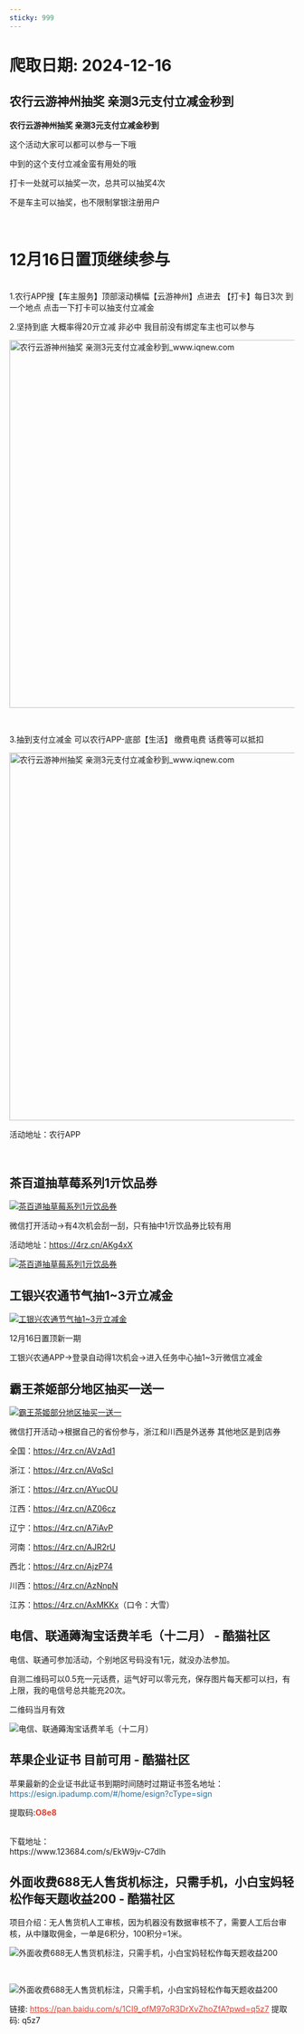 ```yaml
---
sticky: 999
---
```

# 爬取日期: 2024-12-16
## 农行云游神州抽奖 亲测3元支付立减金秒到

<p><strong>农行云游神州抽奖 亲测3元支付立减金秒到</strong></p>
<p>这个活动大家可以都可以参与一下哦</p>
<p>中到的这个支付立减金蛮有用处的哦</p>
<p>打卡一处就可以抽奖一次，总共可以抽奖4次</p>
<p>不是车主可以抽奖，也不限制掌银注册用户</p>
<p>&nbsp;</p>
<h1>12月16日置顶继续参与</h1>
<p><br>1.农行APP搜【车主服务】顶部滚动横幅【云游神州】点进去 【打卡】每日3次 到一个地点 点击一下打卡可以抽支付立减金</p>
<p>2.坚持到底 大概率得20亓立减 非必中 我目前没有绑定车主也可以参与&nbsp;</p>
<p><img alt="农行云游神州抽奖 亲测3元支付立减金秒到_www.iqnew.com" src="https://image.smallfawn.work/?url=https://img.iqnew.com/d/file/p/2024/08/22/361b440380e095e78e1dbe4ff1727f23.jpg" style="width: 650px; *//* height: 715px;" referrerpolicy="no-referrer"></p>
<p>&nbsp;</p>
<p>3.抽到支付立减金 可以农行APP-底部【生活】 缴费电费 话费等可以抵扣</p>
<p><img alt="农行云游神州抽奖 亲测3元支付立减金秒到_www.iqnew.com" src="https://image.smallfawn.work/?url=https://img.iqnew.com/d/file/p/2024/08/22/f0ba796b150c368b13340920de8edc01.jpg" style="width: 650px; *//* height: 715px;" referrerpolicy="no-referrer"></p>
<p>活动地址：农行APP</p><br>
                    
                    
                

## 茶百道抽草莓系列1亓饮品券
<p>
    <a rel="nofollow" target="_blank" href="https://www.qqhjy6.xyz/caiji/data/images/2024-12-12/65e57b006eeb66fc194424bb60e131dd.jpg"><img src="https://image.smallfawn.work/?url=https://www.qqhjy6.xyz/caiji/data/images/2024-12-12/65e57b006eeb66fc194424bb60e131dd.jpg" title="茶百道抽草莓系列1亓饮品券 " alt="茶百道抽草莓系列1亓饮品券 " referrerpolicy="no-referrer"></a> 
</p>
<p>
    微信打开活动-&gt;有4次机会刮一刮，只有抽中1亓饮品券比较有用
</p>
<p>
    活动地址：<a rel="nofollow" target="_blank" href="https://4rz.cn/AKg4xX">https://4rz.cn/AKg4xX</a> 
</p>
<p>
    <a rel="nofollow" target="_blank" href="https://www.qqhjy6.xyz/caiji/data/images/2024-12-12/95ef3aa71f1e0cac8b8a286c448cc9a9.jpg"><img src="https://image.smallfawn.work/?url=https://www.qqhjy6.xyz/caiji/data/images/2024-12-12/95ef3aa71f1e0cac8b8a286c448cc9a9.jpg" title="茶百道抽草莓系列1亓饮品券 " alt="茶百道抽草莓系列1亓饮品券 " referrerpolicy="no-referrer"></a> 
</p>

## 工银兴农通节气抽1~3亓立减金
<p>
    <a rel="nofollow" target="_blank" href="https://www.qqhjy6.xyz/caiji/data/images/2024-12-07/5c98bb59d258ed14bac966091c84528a.jpg"><img src="https://image.smallfawn.work/?url=https://www.qqhjy6.xyz/caiji/data/images/2024-12-07/5c98bb59d258ed14bac966091c84528a.jpg" title="工银兴农通节气抽1~3亓立减金 " alt="工银兴农通节气抽1~3亓立减金 " referrerpolicy="no-referrer"></a> 
</p>
<p>12月16日置顶新一期</p>
<p>
    工银兴农通APP-&gt;登录自动得1次机会-&gt;进入任务中心抽1~3亓微信立减金
</p>

## 霸王茶姬部分地区抽买一送一
<p>
    <a rel="nofollow" target="_blank" href="https://www.qqhjy6.xyz/caiji/data/images/2024-12-07/ddd4c6766aee54d2858485e8fa41740c.jpg"><img src="https://image.smallfawn.work/?url=https://www.qqhjy6.xyz/caiji/data/images/2024-12-07/ddd4c6766aee54d2858485e8fa41740c.jpg" title="霸王茶姬部分地区抽买一送一 " alt="霸王茶姬部分地区抽买一送一 " referrerpolicy="no-referrer"></a> 
</p>
<p>
    微信打开活动-&gt;根据自己的省份参与，浙江和川西是外送券 其他地区是到店券
</p>
<p>
    全国：<a rel="nofollow" target="_blank" href="https://4rz.cn/AVzAd1">https://4rz.cn/AVzAd1</a>
</p>
<p>
    浙江：<a rel="nofollow" target="_blank" href="https://4rz.cn/AVqScI">https://4rz.cn/AVqScI</a>
</p>
<p>
    浙江：<a rel="nofollow" target="_blank" href="https://4rz.cn/AYucOU">https://4rz.cn/AYucOU</a>
</p>
<p>
    江西：<a rel="nofollow" target="_blank" href="https://4rz.cn/AZ06cz">https://4rz.cn/AZ06cz</a>
</p>
<p>
    辽宁：<a rel="nofollow" target="_blank" href="https://4rz.cn/A7iAvP">https://4rz.cn/A7iAvP</a>
</p>
<p>
    河南：<a rel="nofollow" target="_blank" href="https://4rz.cn/AJR2rU">https://4rz.cn/AJR2rU</a>
</p>
<p>
    西北：<a rel="nofollow" target="_blank" href="https://4rz.cn/AjzP74">https://4rz.cn/AjzP74</a>
</p>
<p>
    川西：<a rel="nofollow" target="_blank" href="https://4rz.cn/AzNnpN">https://4rz.cn/AzNnpN</a>
</p>
<p>
    江苏：<a rel="nofollow" target="_blank" href="https://4rz.cn/AxMKKx">https://4rz.cn/AxMKKx</a>（口令：大雪）
</p>

## 电信、联通薅淘宝话费羊毛（十二月） - 酷猫社区
<p>电信、联通可参加活动，个别地区号码没有1元，就没办法参加。</p> 
<p>自测二维码可以0.5充一元话费，运气好可以零元充，保存图片每天都可以扫，有上限，我的电信号总共能充20次。</p> 
<p>二维码当月有效</p> 
<p></p><div class="el-image"><img src="https://image.smallfawn.work/?url=https://static.xkwo.com/xiaok/4eecf83e8b5d45228be72e119e2de74e.jpg" alt="电信、联通薅淘宝话费羊毛（十二月）" class="el-image__inner el-image__preview" referrerpolicy="no-referrer"></div><p></p>

## 苹果企业证书 目前可用 - 酷猫社区
<p>苹果最新的企业证书此证书到期时间随时过期证书签名地址：<span style="color: #236fa1;">https://esign.ipadump.com/#/home/esign?cType=sign</span></p> 
<p>提取码:<span style="color: #e03e2d;"><strong>O8e8</strong></span></p> 
<br> 下载地址： 
<br>https://www.123684.com/s/EkW9jv-C7dlh

## 外面收费688无人售货机标注，只需手机，小白宝妈轻松作每天题收益200 - 酷猫社区
<p>项目介绍：无人售货机人工审核，因为机器没有数据审核不了，需要人工后台审核，从中赚取佣金，一单是6积分，100积分=1米。</p> 
<p></p><div class="el-image"><img src="https://image.smallfawn.work/?url=https://static.xkwo.com/xiaok/48013def54a9452abbe94b2a5facb12d.jpg" alt="外面收费688无人售货机标注，只需手机，小白宝妈轻松作每天题收益200" class="el-image__inner el-image__preview" referrerpolicy="no-referrer"></div><p></p> 
<p>&nbsp;</p> 
<p></p><div class="el-image"><img src="https://image.smallfawn.work/?url=https://static.xkwo.com/xiaok/0cb693b6307340938c5cbf0667959055.png" alt="外面收费688无人售货机标注，只需手机，小白宝妈轻松作每天题收益200" class="el-image__inner el-image__preview" referrerpolicy="no-referrer"></div><p></p> 
<p>链接: <span style="color: #e03e2d;"><a style="color: #e03e2d;" href="https://pan.baidu.com/s/1CI9_ofM97oR3DrXvZhoZfA?pwd=q5z7" target="_blank">https://pan.baidu.com/s/1CI9_ofM97oR3DrXvZhoZfA?pwd=q5z7</a></span> 提取码: q5z7&nbsp;</p>

